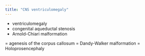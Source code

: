 ```yaml
---
title: "CNS ventriculomegaly"
---
```

- ventriculomegaly
- congenital aqueductal stenosis
- Arnold-Chiari malformation

= agenesis of the corpus callosum
= Dandy-Walker malformation
= Holoprosencephaly

